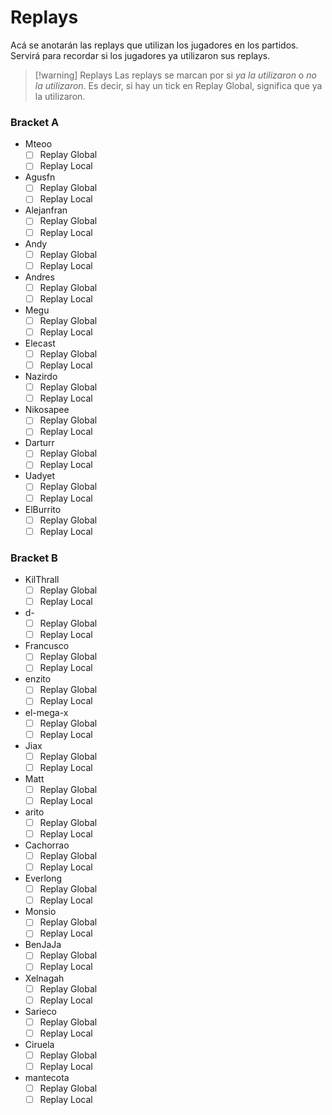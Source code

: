 # Replays
Acá se anotarán las replays que utilizan los jugadores en los partidos. Servirá para recordar si los jugadores ya utilizaron sus replays.

>[!warning] Replays
>Las replays se marcan por si *ya la utilizaron* o *no la utilizaron*. Es decir, si hay un tick en Replay Global, significa que ya la utilizaron.
### Bracket A
- Mteoo
	- [ ] Replay Global
	- [ ] Replay Local
- Agusfn
	- [ ] Replay Global
	- [ ] Replay Local
- Alejanfran
	- [ ] Replay Global
	- [ ] Replay Local
- Andy
	- [ ] Replay Global
	- [ ] Replay Local
- Andres
	- [ ] Replay Global
	- [ ] Replay Local
- Megu
	- [ ] Replay Global
	- [ ] Replay Local
- Elecast
	- [ ] Replay Global
	- [ ] Replay Local
- Nazirdo
	- [ ] Replay Global
	- [ ] Replay Local
- Nikosapee
	- [ ] Replay Global
	- [ ] Replay Local
- Darturr
	- [ ] Replay Global
	- [ ] Replay Local
- Uadyet
	- [ ] Replay Global
	- [ ] Replay Local
- ElBurrito
	- [ ] Replay Global
	- [ ] Replay Local
### Bracket B
- KilThrall
	- [ ] Replay Global
	- [ ] Replay Local
- d-
	- [ ] Replay Global
	- [ ] Replay Local
- Francusco
	- [ ] Replay Global
	- [ ] Replay Local
- enzito
	- [ ] Replay Global
	- [ ] Replay Local
- el-mega-x
	- [ ] Replay Global
	- [ ] Replay Local
- Jiax
	- [ ] Replay Global
	- [ ] Replay Local
- Matt
	- [ ] Replay Global
	- [ ] Replay Local
- arito
	- [ ] Replay Global
	- [ ] Replay Local
- Cachorrao
	- [ ] Replay Global
	- [ ] Replay Local
- Everlong
	- [ ] Replay Global
	- [ ] Replay Local
- Monsio
	- [ ] Replay Global
	- [ ] Replay Local
- BenJaJa
	- [ ] Replay Global
	- [ ] Replay Local
- Xelnagah
	- [ ] Replay Global
	- [ ] Replay Local
- Sarieco
	- [ ] Replay Global
	- [ ] Replay Local
- Ciruela
	- [ ] Replay Global
	- [ ] Replay Local
- mantecota
	- [ ] Replay Global
	- [ ] Replay Local